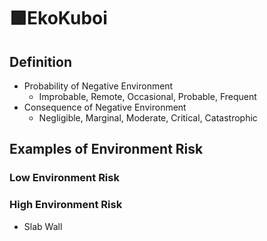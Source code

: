 # 🟩<ekos>EkoKuboi</ekos>

## Definition

- Probability of Negative Environment
    - Improbable, Remote, Occasional, Probable, Frequent
- Consequence of Negative Environment
    - Negligible, Marginal, Moderate, Critical, Catastrophic

## Examples of Environment Risk

### Low Environment Risk

### High Environment Risk

- Slab Wall
